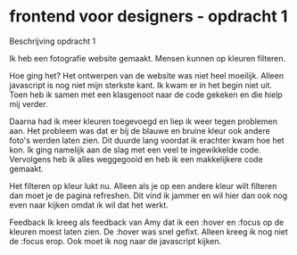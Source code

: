 # frontend voor designers - opdracht 1
Beschrijving opdracht 1

Ik heb een fotografie website gemaakt. Mensen kunnen op kleuren filteren.

Hoe ging het?
Het ontwerpen van de website was niet heel moeilijk. Alleen javascript is nog niet mijn sterkste kant. Ik kwam er in het begin niet uit. Toen heb ik samen met een klasgenoot naar de code gekeken en die hielp mij verder.

Daarna had ik meer kleuren toegevoegd en liep ik weer tegen problemen aan. Het probleem was dat er bij de blauwe en bruine kleur ook andere foto's werden laten zien. Dit duurde lang voordat ik erachter kwam hoe het kon. Ik ging namelijk aan de slag met een veel te ingewikkelde code. Vervolgens heb ik alles weggegooid en heb ik een makkelijkere code gemaakt.

Het filteren op kleur lukt nu. Alleen als je op een andere kleur wilt filteren dan moet je de pagina refreshen. Dit vind ik jammer en wil hier dan ook nog even naar kijken omdat ik wil dat het werkt.

Feedback
Ik kreeg als feedback van Amy dat ik een :hover en :focus op de kleuren moest laten zien. De :hover was snel gefixt. Alleen kreeg ik nog niet de :focus erop. Ook moet ik nog naar de javascript kijken.
